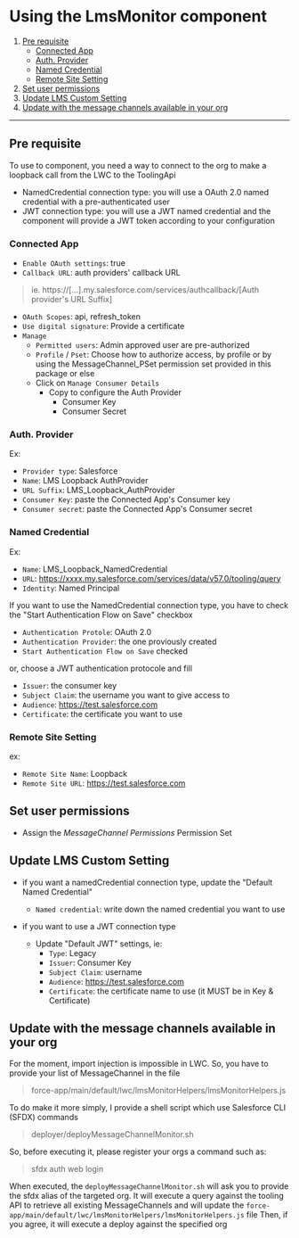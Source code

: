 # Using the LmsMonitor component
1. [Pre requisite](https://github.com/svaroteauxSFDC/lmsMonitor#pre-requisite)
    - [Connected App](https://github.com/svaroteauxSFDC/lmsMonitor#connected-app)
    - [Auth. Provider](https://github.com/svaroteauxSFDC/lmsMonitor#auth-provider)
    - [Named Credential](https://github.com/svaroteauxSFDC/lmsMonitor#named-credential)
    - [Remote Site Setting](https://github.com/svaroteauxSFDC/lmsMonitor#remote-site-setting)
2. [Set user permissions](https://github.com/svaroteauxSFDC/lmsMonitor#set-user-permissions)
3. [Update LMS Custom Setting](https://github.com/svaroteauxSFDC/lmsMonitor#update-lms-custom-setting)
4. [Update with the message channels available in your org](https://github.com/svaroteauxSFDC/lmsMonitor#update-with-the-message-channels-available-in-your-org)
    
---

## Pre requisite
To use to component, you need a way to connect to the org to make a loopback call from the LWC to the ToolingApi
- NamedCredential connection type:    you will use a OAuth 2.0 named credential with a pre-authenticated user
- JWT connection type:                you will use a JWT named credential and the component will provide a JWT token according to your configuration

### Connected App
- `Enable OAuth settings`: true
- `Callback URL`: auth providers' callback URL
 > ie. https://[...].my.salesforce.com/services/authcallback/[Auth provider's URL Suffix]
- `OAuth Scopes`: api, refresh_token
- `Use digital signature`: Provide a certificate
- `Manage`
    - `Permitted users`: Admin approved user are pre-authorized
    - `Profile` / `Pset`: Choose how to authorize access, by profile or by using the MessageChannel_PSet permission set provided in this package or else
    - Click on `Manage Consumer Details`
        - Copy to configure the Auth Provider
            - Consumer Key
            - Consumer Secret

### Auth. Provider
Ex:
- `Provider type`: Salesforce
- `Name`: LMS Loopback AuthProvider
- `URL Suffix`: LMS_Loopback_AuthProvider
- `Consumer Key`: paste the Connected App's Consumer key
- `Consumer secret`: paste the Connected App's Consumer secret

### Named Credential
Ex:
- `Name`: LMS_Loopback_NamedCredential
- `URL`: https://xxxx.my.salesforce.com/services/data/v57.0/tooling/query
- `Identity`: Named Principal

If you want to use the NamedCredential connection type, you have to check the "Start Authentication Flow on Save" checkbox
- `Authentication Protole`: OAuth 2.0
- `Authentication Provider`: the one proviously created
- `Start Authentication Flow on Save` checked

or, choose a JWT authentication protocole and fill 
- `Issuer`: the consumer key
- `Subject Claim`: the username you want to give access to
- `Audience`: https://test.salesforce.com
- `Certificate`: the certificate you want to use

### Remote Site Setting
ex:
- `Remote Site Name`: Loopback
- `Remote Site URL`: https://test.salesforce.com

## Set user permissions
- Assign the *MessageChannel Permissions* Permission Set

## Update LMS Custom Setting
- if you want a namedCredential connection type, update the "Default Named Credential"
    - `Named credential`: write down the named credential you want to use

- if you want to use a JWT connection type
    - Update "Default JWT" settings, ie:
        - `Type`: Legacy
        - `Issuer`: Consumer Key
        - `Subject Claim`: username	 	 
        - `Audience`: https://test.salesforce.com	 	 
        - `Certificate`: the certificate name to use (it MUST be in Key & Certificate) 	 

## Update with the message channels available in your org
For the moment, import injection is impossible in LWC. So, you have to provide your list of MessageChannel in the file
> force-app/main/default/lwc/lmsMonitorHelpers/lmsMonitorHelpers.js

To do make it more simply, I provide a shell script which use Salesforce CLI (SFDX) commands
> deployer/deployMessageChannelMonitor.sh

So, before executing it, please register your orgs a command such as:
> sfdx auth web login 

When executed, the `deployMessageChannelMonitor.sh` will ask you to provide the sfdx alias of the targeted org.
It will execute a query against the tooling API to retrieve all existing MessageChannels and will update the `force-app/main/default/lwc/lmsMonitorHelpers/lmsMonitorHelpers.js` file
Then, if you agree, it will execute a deploy against the specified org
